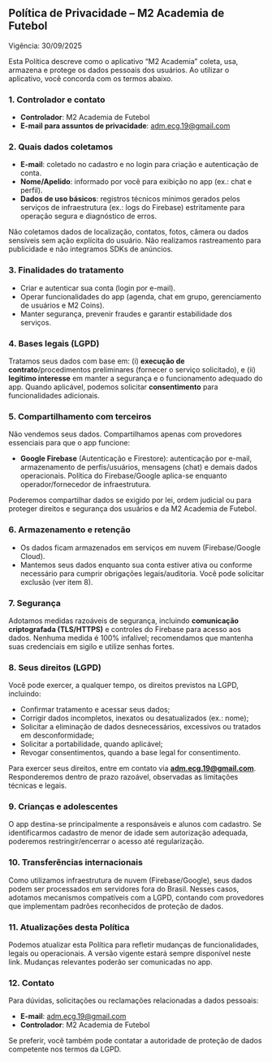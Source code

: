 ## Política de Privacidade – M2 Academia de Futebol

Vigência: 30/09/2025

Esta Política descreve como o aplicativo “M2 Academia” coleta, usa, armazena e protege os dados pessoais dos usuários. Ao utilizar o aplicativo, você concorda com os termos abaixo.

### 1. Controlador e contato
- **Controlador**: M2 Academia de Futebol
- **E-mail para assuntos de privacidade**: adm.ecg.19@gmail.com

### 2. Quais dados coletamos
- **E-mail**: coletado no cadastro e no login para criação e autenticação de conta.
- **Nome/Apelido**: informado por você para exibição no app (ex.: chat e perfil).
- **Dados de uso básicos**: registros técnicos mínimos gerados pelos serviços de infraestrutura (ex.: logs do Firebase) estritamente para operação segura e diagnóstico de erros.

Não coletamos dados de localização, contatos, fotos, câmera ou dados sensíveis sem ação explícita do usuário. Não realizamos rastreamento para publicidade e não integramos SDKs de anúncios.

### 3. Finalidades do tratamento
- Criar e autenticar sua conta (login por e-mail).
- Operar funcionalidades do app (agenda, chat em grupo, gerenciamento de usuários e M2 Coins).
- Manter segurança, prevenir fraudes e garantir estabilidade dos serviços.

### 4. Bases legais (LGPD)
Tratamos seus dados com base em: (i) **execução de contrato**/procedimentos preliminares (fornecer o serviço solicitado), e (ii) **legítimo interesse** em manter a segurança e o funcionamento adequado do app. Quando aplicável, podemos solicitar **consentimento** para funcionalidades adicionais.

### 5. Compartilhamento com terceiros
Não vendemos seus dados. Compartilhamos apenas com provedores essenciais para que o app funcione:
- **Google Firebase** (Autenticação e Firestore): autenticação por e-mail, armazenamento de perfis/usuários, mensagens (chat) e demais dados operacionais. Política do Firebase/Google aplica-se enquanto operador/fornecedor de infraestrutura.

Poderemos compartilhar dados se exigido por lei, ordem judicial ou para proteger direitos e segurança dos usuários e da M2 Academia de Futebol.

### 6. Armazenamento e retenção
- Os dados ficam armazenados em serviços em nuvem (Firebase/Google Cloud).
- Mantemos seus dados enquanto sua conta estiver ativa ou conforme necessário para cumprir obrigações legais/auditoria. Você pode solicitar exclusão (ver item 8).

### 7. Segurança
Adotamos medidas razoáveis de segurança, incluindo **comunicação criptografada (TLS/HTTPS)** e controles do Firebase para acesso aos dados. Nenhuma medida é 100% infalível; recomendamos que mantenha suas credenciais em sigilo e utilize senhas fortes.

### 8. Seus direitos (LGPD)
Você pode exercer, a qualquer tempo, os direitos previstos na LGPD, incluindo:
- Confirmar tratamento e acessar seus dados;
- Corrigir dados incompletos, inexatos ou desatualizados (ex.: nome);
- Solicitar a eliminação de dados desnecessários, excessivos ou tratados em desconformidade;
- Solicitar a portabilidade, quando aplicável;
- Revogar consentimentos, quando a base legal for consentimento.

Para exercer seus direitos, entre em contato via **adm.ecg.19@gmail.com**. Responderemos dentro de prazo razoável, observadas as limitações técnicas e legais.

### 9. Crianças e adolescentes
O app destina-se principalmente a responsáveis e alunos com cadastro. Se identificarmos cadastro de menor de idade sem autorização adequada, poderemos restringir/encerrar o acesso até regularização.

### 10. Transferências internacionais
Como utilizamos infraestrutura de nuvem (Firebase/Google), seus dados podem ser processados em servidores fora do Brasil. Nesses casos, adotamos mecanismos compatíveis com a LGPD, contando com provedores que implementam padrões reconhecidos de proteção de dados.

### 11. Atualizações desta Política
Podemos atualizar esta Política para refletir mudanças de funcionalidades, legais ou operacionais. A versão vigente estará sempre disponível neste link. Mudanças relevantes poderão ser comunicadas no app.

### 12. Contato
Para dúvidas, solicitações ou reclamações relacionadas a dados pessoais:
- **E-mail**: adm.ecg.19@gmail.com
- **Controlador**: M2 Academia de Futebol

Se preferir, você também pode contatar a autoridade de proteção de dados competente nos termos da LGPD.


